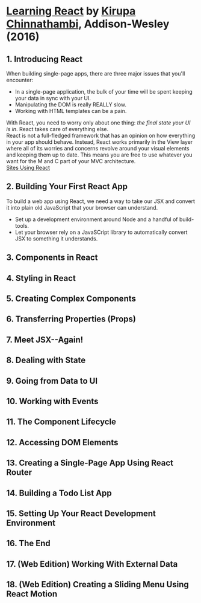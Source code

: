 # [Learning React][homepage] by [Kirupa Chinnathambi][author], Addison-Wesley (2016)

[homepage]: http://www.informit.com/store/learning-react-9780134546315
[author]: https://www.kirupa.com/

## 1. Introducing React

When building single-page apps, there are three major issues that you'll
 encounter:
* In a single-page application, the bulk of your time will be spent keeping your
  data in sync with your UI.
* Manipulating the DOM is really REALLY slow.
* Working with HTML templates can be a pain.

With React, you need to worry only about one thing: *the final state your UI is
 in*. React takes care of everything else.<br>
React is not a full-fledged framework that has an opinion on how everything in
 your app should behave. Instead, React works primarily in the View layer where
 all of its worries and concerns revolve around your visual elements and keeping
 them up to date. This means you are free to use whatever you want for the M and
 C part of your MVC architecture.<br>
[Sites Using React][sites_using_react]

[sites_using_react]: https://github.com/facebook/react/wiki/Sites-Using-React

## 2. Building Your First React App

To build a web app using React, we need a way to take our JSX and convert it
 into plain old JavaScript that your browser can understand.
* Set up a development environment around Node and a handful of build-tools.
* Let your browser rely on a JavaSCript library to automatically convert JSX to
  something it understands.

## 3. Components in React

## 4. Styling in React

## 5. Creating Complex Components

## 6. Transferring Properties (Props)

## 7. Meet JSX--Again!

## 8. Dealing with State

## 9. Going from Data to UI

## 10. Working with Events

## 11. The Component Lifecycle

## 12. Accessing DOM Elements

## 13. Creating a Single-Page App Using React Router

## 14. Building a Todo List App

## 15. Setting Up Your React Development Environment

## 16. The End

## 17. (Web Edition) Working With External Data

## 18. (Web Edition) Creating a Sliding Menu Using React Motion


